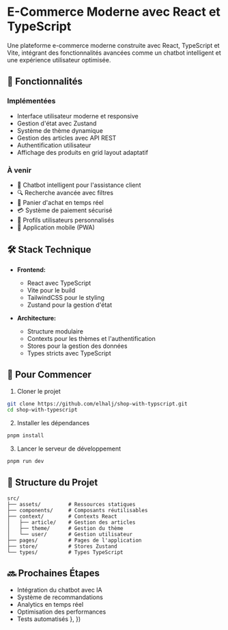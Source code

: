 # E-Commerce Moderne avec React et TypeScript

Une plateforme e-commerce moderne construite avec React, TypeScript et Vite, intégrant des fonctionnalités avancées comme un chatbot intelligent et une expérience utilisateur optimisée.

## 🌟 Fonctionnalités

### Implémentées
- Interface utilisateur moderne et responsive
- Gestion d'état avec Zustand
- Système de thème dynamique
- Gestion des articles avec API REST
- Authentification utilisateur
- Affichage des produits en grid layout adaptatif

### À venir
- 🤖 Chatbot intelligent pour l'assistance client
- 🔍 Recherche avancée avec filtres
- 🛒 Panier d'achat en temps réel
- 💳 Système de paiement sécurisé
- 👤 Profils utilisateurs personnalisés
- 📱 Application mobile (PWA)

## 🛠 Stack Technique

- **Frontend:**
  - React avec TypeScript
  - Vite pour le build
  - TailwindCSS pour le styling
  - Zustand pour la gestion d'état

- **Architecture:**
  - Structure modulaire
  - Contexts pour les thèmes et l'authentification
  - Stores pour la gestion des données
  - Types stricts avec TypeScript

## 🚀 Pour Commencer

1. Cloner le projet
```bash
git clone https://github.com/elhalj/shop-with-typscript.git
cd shop-with-typescript
```

2. Installer les dépendances
```bash
pnpm install
```

3. Lancer le serveur de développement
```bash
pnpm run dev
```

## 📁 Structure du Projet

```
src/
├── assets/         # Ressources statiques
├── components/     # Composants réutilisables
├── context/        # Contexts React
│   ├── article/    # Gestion des articles
│   ├── theme/      # Gestion du thème
│   └── user/       # Gestion utilisateur
├── pages/          # Pages de l'application
├── store/          # Stores Zustand
└── types/          # Types TypeScript
```

## 🔜 Prochaines Étapes

- Intégration du chatbot avec IA
- Système de recommandations
- Analytics en temps réel
- Optimisation des performances
- Tests automatisés
  },
})
```
